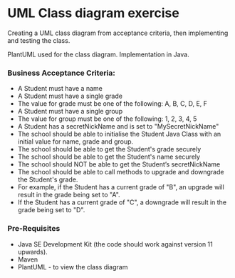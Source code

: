 # UML Class diagram exercise

Creating a UML class diagram from acceptance criteria, then implementing and testing the class.

PlantUML used for the class diagram.  Implementation in Java.

### Business Acceptance Criteria:
<ul>
<li>A Student must have a name
<li>A Student must have a single grade
<li>The value for grade must be one of the following: A, B, C, D, E, F
<li>A Student must have a single group
<li>The value for group must be one of the following: 1, 2, 3, 4, 5
<li>A Student has a secretNickName and is set to "MySecretNickName"
<li>The school should be able to initialise the Student Java Class with an initial value for name, grade and group.
<li>The school should be able to get the Student's grade securely
<li>The school should be able to get the Student's name securely
<li>The school should NOT be able to get the Student’s secretNickName
<li>The school should be able to call methods to upgrade and downgrade the Student's grade.
<li>For example, if the Student has a current grade of "B", an upgrade will result in the grade being set to "A".
<li>If the Student has a current grade of "C", a downgrade will result in the grade being set to "D".
</ul>

### Pre-Requisites
<ul>
<li>Java SE Development Kit (the code should work against version 11 upwards).
<li>Maven
<li>PlantUML - to view the class diagram
</ul>

